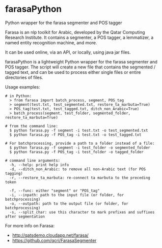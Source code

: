 # farasaPython
Python wrapper for the farasa segmenter and POS tagger

Farasa is an nlp toolkit for Arabic, developed by the Qatar Computing Research Institute. 
It contains a segmenter, a POS tagger, a lemmatizer, a named entity recognition machine, and more.

It can be used online, via an API, or locally, using java jar files. 

farasaPython is a lightweight Python wrapper for the farasa segmenter and POS tagger. 
The script will create a new file that contains the segmented / tagged text, 
and can be used to process either single files or entire directories of files.

Usage examples:

    # in Python:
      > from farasa import batch_process, segment, POS_tag
      > segment(test.txt, test_segmented.txt, restore_ta_marbuta=True)
      > POS_tag(test.txt, test_tagged.txt, ditch_non_Arabic=True)
      > batch_process(segment, test_folder, segmented_folder, restore_ta_marbuta=True)

    # from the command line:
      $ python farasa.py -f segment -i test.txt -o test_segmented.txt
      $ python farasa.py -f POS_tag -i test.txt -o test_tagged.txt

    # For batchprocessing, provide a path to a folder instead of a file:
      $ python farasa.py -f segment -i test_folder -o segmented_folder
      $ python farasa.py -f POS_tag -i test_folder -o tagged_folder

    # command line arguments: 
      -h, --help: print help info
      -d, --ditch_non_Arabic: to remove all non-Arabic text (for POS tagging)
      -r, --restore_ta_marbuta: re-connect ta marbuta to the preceding token
      
      -f, --func: either "segment" or "POS_tag"
      -i, --inpath: path to the input file (or folder, for batchprocessing)
      -o, --outpath: path to the output file (or folder, for batchprocessing)
      -s, --split_char: use this character to mark prefixes and suffixes after segmentation


For more info on Farasa: 
* http://qatsdemo.cloudapp.net/farasa/
* https://github.com/qcri/FarasaSegmenter
